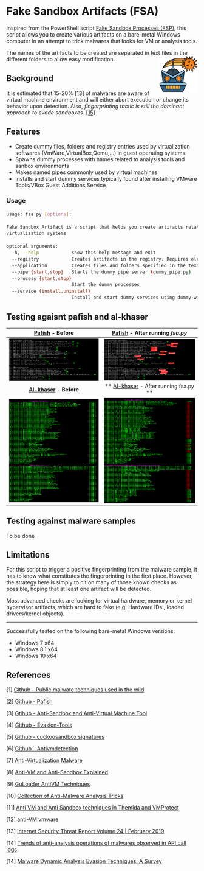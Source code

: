 # Fake Sandbox Artifacts (FSA)

Inspired from the PowerShell script [Fake Sandbox Processes (FSP)](https://github.com/Phoenix1747/fake-sandbox/), this script allows you to create various artifacts on a bare-metal Windows computer in an attempt to trick malwares that looks for VM or analysis tools.

The names of the artifacts to be created are separated in text files in the different folders to allow easy modification.
<img align="right" src="image/logo.jpg" width=20% height=20% />

## Background

It is estimated that 15-20% [[13]](#13) of malwares are aware of virtual machine environment and will either abort execution or change its behavior upon detection. Also, *fingerprinting tactic is still the dominant approach to evade sandboxes*. [[15]](#15)

## Features 

- Create dummy files, folders and registry entries used by virtualization softwares (VmWare,VirtualBox,Qemu,...) in guest operating systems 
- Spawns dummy processes with names related to analysis tools and sanbox environments
- Makes named pipes commonly used by virtual machines 
- Installs and start dummy services typically found after installing VMware Tools/VBox Guest Additions Service

### Usage
```bash
usage: fsa.py [options]:

Fake Sandbox Artifact is a script that helps you create artifacts related to malware analysis lab environment and
virtualization systems

optional arguments:
  -h, --help            show this help message and exit
  --registry            Creates artifacts in the registry. Requires elevated privileges
  --application         Creates files and folders specified in the text files. Requires elevated privileges
  --pipe {start,stop}   Starts the dummy pipe server (dummy_pipe.py)
  --process {start,stop}
                        Start the dummy processes
  --service {install,uninstall}
                        Install and start dummy services using dummy-win-service_x64.exe. Requires elevated privileges
```

## Testing agaisnt pafish and al-khaser

| [Pafish](https://github.com/a0rtega/pafish/tree/master/pafish) - Before | [Pafish](https://github.com/a0rtega/pafish/tree/master/pafish) - After running *fsa.py* |
|:-:|:-:|
| <img style="float: left;" src="image/pafish_before.png"> | <img style="float: right;" src="image/pafish_after_fsa.png"> |
| **[Al-khaser](https://github.com/LordNoteworthy/al-khaser) - Before** | ** [Al-khaser](https://github.com/LordNoteworthy/al-khaser) - After running fsa.py **  |
| <img style="float: left;" src="image/al-khaser_before.png"> | <img style="float: right;" src="image/al-khaser_after_fsa.png"> |

## Testing against malware samples

To be done

## Limitations

For this script to trigger a positive fingerprinting from the malware sample, it has to know what constitutes the fingerprinting in the first place. However, the strategy here is simply to hit on many of those known checks as possible, hoping that at least one artifact will be detected.

Most advanced checks are looking for virtual hardware, memory or kernel hypervisor artifacts, which are hard to fake (e.g. Hardware IDs., loaded drivers/kernel objects).

------------

Successfully tested on the following bare-metal Windows versions:

- Windows 7 x64
- Windows 8.1 x64
- Windows 10 x64

## References
<a id="1">[1]</a> [Github - Public malware techniques used in the wild](https://github.com/LordNoteworthy/al-khaser)

<a id="2">[2]</a> [Github - Pafish](https://github.com/a0rtega/pafish)

<a id="3">[3]</a> [Gtihub - Anti-Sandbox and Anti-Virtual Machine Tool](https://github.com/AlicanAkyol/sems)

<a id="4">[4]</a> [Github - Evasion-Tools](https://github.com/atlantis2013/Evasion-Tools)

<a id="5">[5]</a> [Github - cuckoosandbox signatures](https://github.com/cuckoosandbox/community/tree/master/modules/signatures/windows)

<a id="6">[6]</a> [Github - Antivmdetection](https://github.com/nsmfoo/antivmdetection)

<a id="7">[7]</a> [Anti-Virtualization Malware](https://www.deepinstinct.com/2019/10/29/malware-evasion-techniques-part-2-anti-vm-blog/)

<a id="8">[8]</a> [Anti-VM and Anti-Sandbox Explained](https://www.cyberbit.com/blog/endpoint-security/anti-vm-and-anti-sandbox-explained/)

<a id="9">[9]</a> [GuLoader AntiVM Techniques](https://blog.vincss.net/2020/05/re014-guloader-antivm-techniques.html)

<a id="10">[10]</a> [Collection of Anti-Malware Analysis Tricks](https://www.prodefence.org/collection-anti-malware-analysis-tricks/)

<a id="11">[11]</a> [Anti VM and Anti Sandbox techniques in Themida and VMProtect](https://rvsec0n.wordpress.com/2019/09/15/anti-vm-and-anti-sandbox-techniques-in-themida-and-vmprotect/)

<a id="12">[12]</a> [anti-VM vmware](https://code13.tistory.com/145)

<a id="13">[13]</a> [Internet Security Threat Report Volume 24 | February 2019](https://docs.broadcom.com/doc/istr-24-2019-en)

<a id="14">[14]</a> [Trends of anti-analysis operations of malwares observed in API call logs](https://tsukuba.repo.nii.ac.jp/?action=pages_view_main&active_action=repository_view_main_item_detail&item_id=46267&item_no=1&page_id=13&block_id=83)

<a id="14">[14]</a> [Malware Dynamic Analysis Evasion Techniques: A Survey](https://arxiv.org/pdf/1811.01190.pdf)

